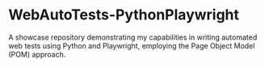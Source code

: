 # WebAutoTests-PythonPlaywright
A showcase repository demonstrating my capabilities in writing automated web tests using Python and Playwright, employing the Page Object Model (POM) approach. 
